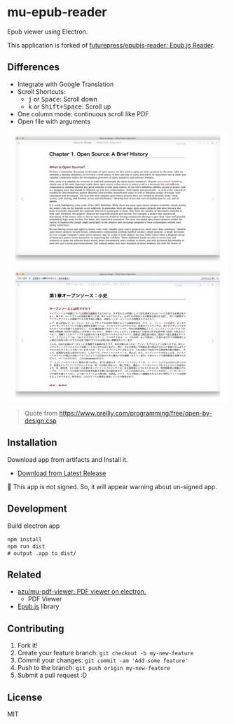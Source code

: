 # mu-epub-reader

Epub viewer using Electron.

This application is forked of [futurepress/epubjs-reader: Epub.js Reader](https://github.com/futurepress/epubjs-reader).

## Differences

- Integrate with Google Translation
- Scroll Shortcuts: 
    - <kbd>j</kbd> or <kbd>Space</kbd>: Scroll down
    - <kbd>k</kbd> or <kbd>Shift+Space</kbd>: Scroll up
- One column mode: continuous scroll like PDF
- Open file with arguments

![en](./docs/img/en.png)
![ja](./docs/img/ja.png)

> Quote from <https://www.oreilly.com/programming/free/open-by-design.csp>

## Installation

Download app from artifacts and Install it.

- [Download from Latest Release](https://github.com/azu/mu-epub-reader/releases/latest)

:memo: This app is not signed. So, it will appear warning about un-signed app.

## Development

Build electron app

    npm install
    npm run dist
    # output .app to dist/

## Related

- [azu/mu-pdf-viewer: PDF viewer on electron.](https://github.com/azu/mu-pdf-viewer)
    - PDF Viewer
- [Epub.js](http://futurepress.github.com/epub.js/) library


## Contributing

1. Fork it!
2. Create your feature branch: `git checkout -b my-new-feature`
3. Commit your changes: `git commit -am 'Add some feature'`
4. Push to the branch: `git push origin my-new-feature`
5. Submit a pull request :D

## License

MIT
